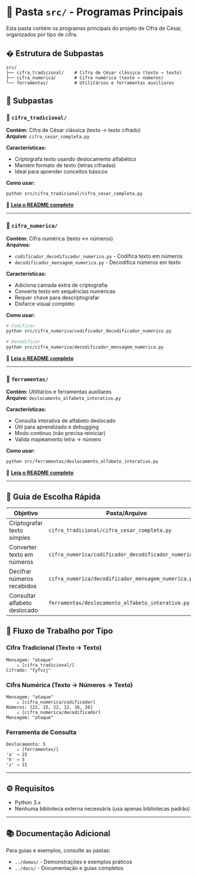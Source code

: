 # 📁 Pasta `src/` - Programas Principais

Esta pasta contém os programas principais do projeto de Cifra de César, organizados por tipo de cifra.

## � Estrutura de Subpastas

```
src/
├── cifra_tradicional/    # Cifra de César clássica (texto → texto)
├── cifra_numerica/       # Cifra numérica (texto ↔ números)
└── ferramentas/          # Utilitários e ferramentas auxiliares
```

## 📁 Subpastas

### 🔐 `cifra_tradicional/`
**Contém:** Cifra de César clássica (texto → texto cifrado)  
**Arquivo:** `cifra_cesar_completa.py`

**Características:**
- Criptografa texto usando deslocamento alfabético
- Mantém formato de texto (letras cifradas)
- Ideal para aprender conceitos básicos

**Como usar:**
```bash
python src/cifra_tradicional/cifra_cesar_completa.py
```

📖 **[Leia o README completo](cifra_tradicional/README.md)**

---

### 🔢 `cifra_numerica/`
**Contém:** Cifra numérica (texto ↔ números)  
**Arquivos:** 
- `codificador_decodificador_numerico.py` - Codifica texto em números
- `decodificador_mensagem_numerica.py` - Decodifica números em texto

**Características:**
- Adiciona camada extra de criptografia
- Converte texto em sequências numéricas
- Requer chave para descriptografar
- Disfarce visual completo

**Como usar:**
```bash
# Codificar
python src/cifra_numerica/codificador_decodificador_numerico.py

# Decodificar
python src/cifra_numerica/decodificador_mensagem_numerica.py
```

📖 **[Leia o README completo](cifra_numerica/README.md)**

---

### 🔧 `ferramentas/`
**Contém:** Utilitários e ferramentas auxiliares  
**Arquivo:** `deslocamento_alfabeto_interativo.py`

**Características:**
- Consulta interativa de alfabeto deslocado
- Útil para aprendizado e debugging
- Modo contínuo (não precisa reiniciar)
- Valida mapeamento letra → número

**Como usar:**
```bash
python src/ferramentas/deslocamento_alfabeto_interativo.py
```

📖 **[Leia o README completo](ferramentas/README.md)**

---

## 🎯 Guia de Escolha Rápida

| Objetivo | Pasta/Arquivo |
|----------|---------------|
| Criptografar texto simples | `cifra_tradicional/cifra_cesar_completa.py` |
| Converter texto em números | `cifra_numerica/codificador_decodificador_numerico.py` |
| Decifrar números recebidos | `cifra_numerica/decodificador_mensagem_numerica.py` |
| Consultar alfabeto deslocado | `ferramentas/deslocamento_alfabeto_interativo.py` |

## 🔄 Fluxo de Trabalho por Tipo

### Cifra Tradicional (Texto → Texto)
```
Mensagem: "ataque"
    ↓ [cifra_tradicional/]
Cifrado: "fyfvzj"
```

### Cifra Numérica (Texto → Números → Texto)
```
Mensagem: "ataque"
    ↓ [cifra_numerica/codificador]
Números: [22, 15, 22, 12, 16, 26]
    ↓ [cifra_numerica/decodificador]
Mensagem: "ataque"
```

### Ferramenta de Consulta
```
Deslocamento: 5
    ↓ [ferramentas/]
'a' → 22
'h' → 3
'z' → 21
```

---

## ⚙️ Requisitos

- Python 3.x
- Nenhuma biblioteca externa necessária (usa apenas bibliotecas padrão)

---

## 📚 Documentação Adicional

Para guias e exemplos, consulte as pastas:
- `../demos/` - Demonstrações e exemplos práticos
- `../docs/` - Documentação e guias completos
